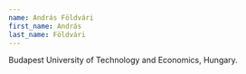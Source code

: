 ```yaml
---
name: András Földvári
first_name: András
last_name: Földvári
---
```


Budapest University of Technology and Economics, Hungary.

